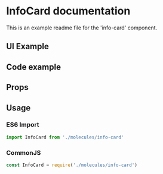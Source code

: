 # InfoCard documentation

This is an example readme file for the 'info-card' component.

## UI Example

<!-- STORY -->

## Code example

<!-- SOURCE -->

## Props

<!-- PROPS -->

## Usage

### ES6 Import
```js
import InfoCard from './molecules/info-card'
```

### CommonJS

```js
const InfoCard = require('./molecules/info-card')

